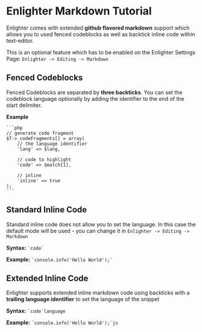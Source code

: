 Enlighter Markdown Tutorial
=====================================

Enlighter comes with extended **github flavored markdown** support which allows you to used fenced codeblocks as well as backtick inline code within text-editor.

This is an optional feature which has to be enabled on the Enlighter Settings Page: `Enlighter -> Editing -> Markdown`


Fenced Codeblocks
-------------------------------------

Fenced Codeblocks are separated by **three backticks**. You can set the codeblock language optionally by adding the identifier to the end of the start delimiter.

**Example**

    ```php
    // generate code fragment
    $T->_codeFragments[] = array(
        // the language identifier
        'lang' => $lang,

        // code to highlight
        'code' => $match[1],

        // inline
        'inline' => true
    );
    ```

Standard Inline Code
-------------------------------------

Standard inline code does not allow you to set the language. In this case the default mode will be used - you can change it in `Enlighter -> Editing -> Markdown`

**Syntax:** `` `code` ``

**Example:** `` `console.info('Hello World');` ``

Extended Inline Code
-------------------------------------

Enlighter supports extended inline markdown code using backticks with a **trailing language identifier** to set the language of the snippet

**Syntax:** `` `code`language ``

**Example:** `` `console.info('Hello World');`js ``